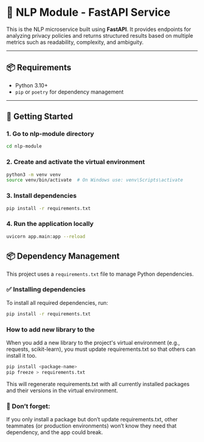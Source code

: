 # 🧠 NLP Module - FastAPI Service

This is the NLP microservice built using **FastAPI**. It provides endpoints for analyzing privacy policies and returns structured results based on multiple metrics such as readability, complexity, and ambiguity.

---

## 📦 Requirements

- Python 3.10+
- `pip` or `poetry` for dependency management

---

## 🚀 Getting Started

### 1. Go to nlp-module directory

```bash
cd nlp-module
```

### 2. Create and activate the virtual environment
```bash
python3 -m venv venv
source venv/bin/activate  # On Windows use: venv\Scripts\activate
```

### 3. Install dependencies
```bash
pip install -r requirements.txt
```

### 4. Run the application locally
```bash
uvicorn app.main:app --reload
```


## 📦 Dependency Management

This project uses a `requirements.txt` file to manage Python dependencies.

### ✅ Installing dependencies

To install all required dependencies, run:

```bash
pip install -r requirements.txt
```

### How to add new library to the

When you add a new library to the project's virtual environment (e.g., requests, scikit-learn), you must update requirements.txt so that others can install it too.
```bash
pip install <package-name>
pip freeze > requirements.txt
```
This will regenerate requirements.txt with all currently installed packages and their versions in the virtual environment.

### 🚫 Don’t forget:

If you only install a package but don’t update requirements.txt, other teammates (or production environments) won’t know they need that dependency, and the app could break.
